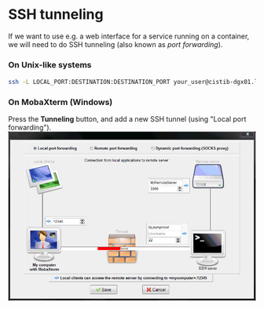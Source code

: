 # SSH tunneling
If we want to use e.g. a web interface for a service running on a container, we will need to do SSH tunneling (also known as _port forwarding_).

### On Unix-like systems

```bash
ssh -L LOCAL_PORT:DESTINATION:DESTINATION_PORT your_user@cistib-dgx01.leeds.ac.uk
```

### On MobaXterm (Windows)
Press the **Tunneling** button, and add a new SSH tunnel (using "Local port forwarding").
![](../figures/local-port-forwarding.png)
